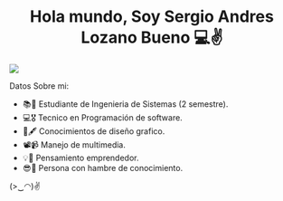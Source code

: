 <div>
<h1 align ="center"> Hola mundo, Soy Sergio Andres Lozano Bueno 💻✌️ </h1>
</div>
<img src="https://github.com/SergiusYT/SergiusYT/blob/main/banner.gif">

Datos Sobre mi:

- 📚📖 Estudiante de Ingenieria de Sistemas (2 semestre).
- 💻🎖️ Tecnico en Programación de software.
- 🎨🖋️ Conocimientos de diseño grafico.
- 📽️📹 Manejo de multimedia.
- 💡🧠 Pensamiento emprendedor.
- 😎🧐 Persona con hambre de conocimiento.

(>‿◠)✌
